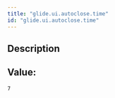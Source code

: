 ```yaml
---
title: "glide.ui.autoclose.time"
id: "glide.ui.autoclose.time"
---
```

## Description



## Value: 
```
7
```